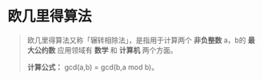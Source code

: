 # 欧几里得算法



> 欧几里得算法又称「辗转相除法」，是指用于计算两个 **非负整数** a，b的 **最大公约数** 应用领域有 **数学** 和 **计算机** 两个方面。  
>
> **计算公式：** gcd(a,b) = gcd(b,a mod b)。

